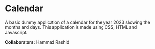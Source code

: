 # Calendar

A basic dummy application of a calendar for the year 2023 showing the months and days. This application is made using CSS, HTML and Javascript.

**Collaborators:**
Hammad Rashid
